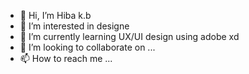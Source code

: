 - 👋 Hi, I’m Hiba k.b
- 👀 I’m interested in designe
- 🌱 I’m currently learning UX/UI design using adobe xd
- 💞️ I’m looking to collaborate on ...
- 📫 How to reach me ...

<!---
kbhiba/kbhiba is a ✨ special ✨ repository because its `README.md` (this file) appears on your GitHub profile.
You can click the Preview link to take a look at your changes.
--->
